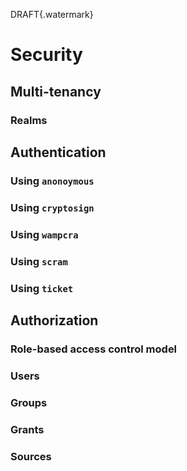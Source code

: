 DRAFT{.watermark}
# Security

## Multi-tenancy
### Realms
## Authentication
### Using `anonoymous`
### Using `cryptosign`
### Using `wampcra`
### Using `scram`
### Using `ticket`
## Authorization
### Role-based access control model
### Users
### Groups
### Grants
### Sources
